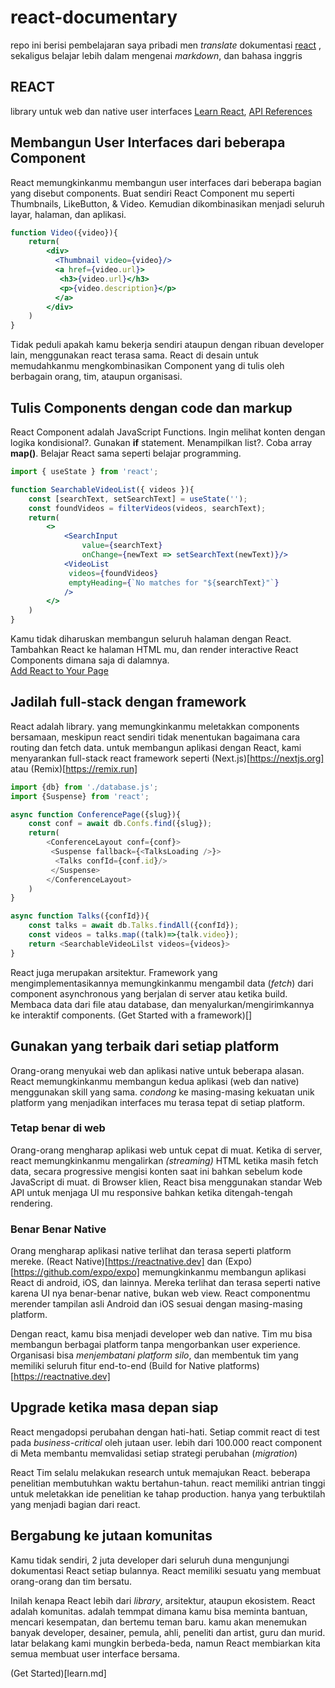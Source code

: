 # react-documentary
repo ini berisi pembelajaran saya pribadi men *translate* dokumentasi [react](https://react.dev) , sekaligus belajar lebih dalam mengenai *markdown*, dan bahasa inggris

## REACT
library untuk web dan native user interfaces
[Learn React](learn.md), [API References](api-references.md)

## Membangun User Interfaces dari beberapa Component
React memungkinkanmu membangun user interfaces dari beberapa bagian yang disebut components. Buat sendiri React Component mu seperti Thumbnails, LikeButton, & Video. Kemudian dikombinasikan menjadi seluruh layar, halaman, dan aplikasi. 

``` jsx
function Video({video}){
    return(
        <div>
          <Thumbnail video={video}/>
          <a href={video.url}>
           <h3>{video.url}</h3>
           <p>{video.description}</p>
          </a>
        </div>
    )
}
```

Tidak peduli apakah kamu bekerja sendiri ataupun dengan ribuan developer lain, menggunakan react terasa sama. React di desain untuk memudahkanmu mengkombinasikan Component yang di tulis oleh berbagain orang, tim, ataupun organisasi. 

## Tulis Components dengan code dan markup
React Component adalah JavaScript Functions. Ingin melihat konten dengan logika kondisional?. Gunakan **if** statement. Menampilkan list?. Coba array **map()**. Belajar React sama seperti belajar programming. 

```jsx
import { useState } from 'react';

function SearchableVideoList({ videos }){
    const [searchText, setSearchText] = useState('');
    const foundVideos = filterVideos(videos, searchText);
    return(
        <>
            <SearchInput 
                value={searchText} 
                onChange={newText => setSearchText(newText)}/>
            <VideoList 
             videos={foundVideos}
             emptyHeading={`No matches for "${searchText}"`}
            />
        </>
    )
}
```
Kamu tidak diharuskan membangun seluruh halaman dengan React. Tambahkan React ke halaman HTML mu, dan render interactive React Components dimana saja di dalamnya.  
[Add React to Your Page](learn##add-react-to-your-page)

## Jadilah full-stack dengan framework
React adalah library. yang memungkinkanmu meletakkan components bersamaan, meskipun react sendiri tidak menentukan bagaimana cara routing dan fetch data. untuk membangun aplikasi dengan React, kami menyarankan  full-stack react framework seperti (Next.js)[https://nextjs.org] atau (Remix)[https://remix.run]
``` js
import {db} from './database.js';
import {Suspense} from 'react';

async function ConferencePage({slug}){
    const conf = await db.Confs.find({slug});
    return(
        <ConferenceLayout conf={conf}>
         <Suspense fallback={<TalksLoading />}>
          <Talks confId={conf.id}/>
         </Suspense>
        </ConferenceLayout>
    )
}

async function Talks({confId}){
    const talks = await db.Talks.findAll({confId});
    const videos = talks.map((talk)=>{talk.video});
    return <SearchableVideoLilst videos={videos}>
}
```

React juga merupakan arsitektur. Framework yang mengimplementasikannya memungkinkanmu mengambil data (*fetch*) dari component asynchronous yang berjalan di server atau ketika build. Membaca data dari file atau database, dan menyalurkan/mengirimkannya ke interaktif components.
(Get Started with a framework)[]

## Gunakan yang terbaik dari setiap platform
Orang-orang menyukai web dan aplikasi native untuk beberapa alasan. React memungkinkanmu membangun kedua aplikasi (web dan native) menggunakan skill yang sama. *condong* ke masing-masing kekuatan unik platform yang menjadikan interfaces mu terasa tepat di setiap platform.

### Tetap benar di web
Orang-orang mengharap aplikasi web untuk cepat di muat. Ketika di server, react memungkinkanmu mengalirkan *(streaming)* HTML ketika masih fetch data, secara progressive mengisi konten saat ini bahkan sebelum kode JavaScript di muat. di Browser klien, React bisa menggunakan standar Web API untuk menjaga UI mu responsive bahkan ketika ditengah-tengah rendering. 

### Benar Benar Native
Orang mengharap aplikasi native terlihat dan terasa seperti platform mereke. (React Native)[https://reactnative.dev] dan (Expo)[https://github.com/expo/expo] memungkinkanmu membangun aplikasi React di android, iOS, dan lainnya. Mereka terlihat dan terasa seperti native karena UI nya benar-benar native, bukan web view. React componentmu merender tampilan asli Android dan iOS sesuai dengan masing-masing platform. 

Dengan react, kamu bisa menjadi developer web dan native. Tim mu bisa membangun berbagai platform tanpa mengorbankan user experience. Organisasi bisa *menjembatani platform silo*, dan membentuk tim yang memiliki seluruh fitur end-to-end
(Build for Native platforms)[https://reactnative.dev]

## Upgrade ketika masa depan siap
React mengadopsi perubahan dengan hati-hati. Setiap commit react di test pada *business-critical* oleh jutaan user. lebih dari 100.000 react component di Meta membantu memvalidasi setiap strategi perubahan (*migration*)

React Tim selalu melakukan research untuk memajukan React. beberapa penelitian membutuhkan waktu bertahun-tahun. react memiliki antrian tinggi untuk meletakkan ide penelitian ke tahap production. hanya yang terbuktilah yang menjadi bagian dari react. 

## Bergabung ke jutaan komunitas
Kamu tidak sendiri, 2 juta developer dari seluruh duna mengunjungi dokumentasi React setiap bulannya. React memiliki sesuatu yang membuat orang-orang dan tim bersatu. 

Inilah kenapa React lebih dari *library*, arsitektur, ataupun ekosistem. React adalah komunitas. adalah temmpat dimana kamu bisa meminta bantuan, mencari kesempatan, dan bertemu teman baru. kamu akan menemukan banyak developer, desainer, pemula, ahli, peneliti dan artist, guru dan murid. latar belakang kami mungkin berbeda-beda, namun React membiarkan kita semua membuat user interface bersama. 

(Get Started)[learn.md]
